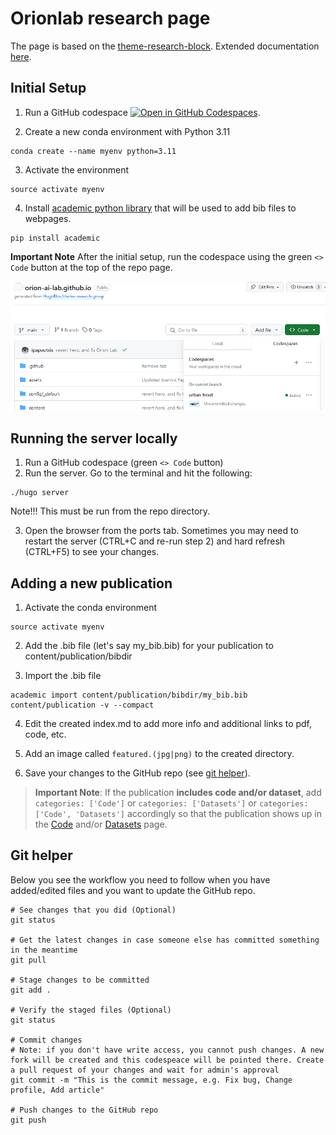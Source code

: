 # Orionlab research page

The page is based on the [theme-research-block](https://github.com/HugoBlox/theme-research-group). Extended documentation [here](https://docs.hugoblox.com/).

## Initial Setup

1. Run a GitHub codespace [![Open in GitHub Codespaces](https://github.com/codespaces/badge.svg)](https://codespaces.new/Orion-AI-Lab/orion-ai-lab.github.io).

2. Create a new conda environment with Python 3.11
```
conda create --name myenv python=3.11
```
3. Activate the environment
```
source activate myenv
```
4. Install [academic python library](https://pypi.org/project/academic/) that will be used to add bib files to webpages.
```
pip install academic
```

**Important Note** After the initial setup, run the codespace using the green `<> Code` button at the top of the repo page. 
 
![codespaces](static/uploads/codespaces.PNG) 

## Running the server locally

1. Run a GitHub codespace (green `<> Code` button)
2. Run the server. Go to the terminal and hit the following:
```
./hugo server
```
Note!!! This must be run from the repo directory.

3. Open the browser from the ports tab. Sometimes you may need to restart the server (CTRL+C and re-run step 2) and hard refresh (CTRL+F5) to see your changes. 

## Adding a new publication

1. Activate the conda environment

```
source activate myenv
```

2. Add the .bib file (let's say my_bib.bib) for your publication to content/publication/bibdir

3. Import the .bib file

```
academic import content/publication/bibdir/my_bib.bib content/publication -v --compact
```

4. Edit the created index.md to add more info and additional links to pdf, code, etc.

5. Add an image called `featured.(jpg|png)` to the created directory.

6. Save your changes to the GitHub repo (see [git helper](/#git-helper)).

> **Important Note**: If the publication **includes code and/or dataset**, add `categories: ['Code']` or `categories: ['Datasets']` or `categories: ['Code', 'Datasets']` accordingly so that the publication shows up in the [Code](https://orion-ai-lab.github.io/category/code) and/or [Datasets](https://orion-ai-lab.github.io/category/datasets) page. 

## Git helper

Below you see the workflow you need to follow when you have added/edited files and you want to update the GitHub repo.

```
# See changes that you did (Optional)
git status

# Get the latest changes in case someone else has committed something in the meantime
git pull 

# Stage changes to be committed 
git add . 

# Verify the staged files (Optional)
git status

# Commit changes 
# Note: if you don't have write access, you cannot push changes. A new fork will be created and this codespeace will be pointed there. Create a pull request of your changes and wait for admin's approval
git commit -m "This is the commit message, e.g. Fix bug, Change profile, Add article"

# Push changes to the GitHub repo
git push
```
